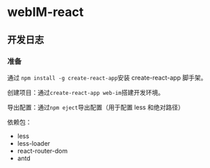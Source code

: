 # webIM-react

## 开发日志

### 准备

通过 `npm install -g create-react-app`安装 create-react-app 脚手架。

创建项目：通过`create-react-app web-im`搭建开发环境。

导出配置：通过`npm eject`导出配置（用于配置 less 和绝对路径）

依赖包：

- less
- less-loader
- react-router-dom
- antd
